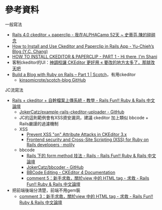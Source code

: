 # 參考資料
一般寫法
- [Rails 4.0 ckeditor + paperclip - 我在ALPHACamp 52天 ~ 史蒂芬.陳的碎碎念](http://stevenchentw.blogspot.tw/2016/04/rails-40-ckeditor-paperclip-alphacamp-52.html)
- [How to Install and Use Ckeditor and Paperclip in Rails App - Yu-Chieh’s Blog (Y.C. Chang)](http://andystu.github.io/blog/2015/02/26/how-to-install-and-use-ckeditor-and-paperclip-in-rails-app/)
- [HOW TO INSTALL CKEDITOR & PAPERCLIP - PART 1 - Hi there, I'm Shani](http://www.shanirivers.me/posts/how-to-install-ckeditor-paperclip)
- 客制ckeditor的UI：[神調校讓 CKEditor 更好用 « 要改的地方太多了，那就改天吧](http://jimmysu.logdown.com/posts/289076-setting-ckeditor)
- [Build a Blog with Ruby on Rails – Part 1 | Scotch](https://scotch.io/tutorials/build-a-blog-with-ruby-on-rails-part-1)，有用ckeditor
  - [kinsomicrote/scotch-blog GitHub](https://github.com/kinsomicrote/scotch-blog)


JC流寫法
- [Rails + ckeditor + 自幹檔案上傳系統 - 教學 - Rails Fun!! Ruby & Rails 中文論壇](http://railsfun.tw/t/rails-ckeditor/319)
  - [JokerCatz/example-rails-ckeditor-uploader - GitHub](https://github.com/JokerCatz/example-rails-ckeditor-uploader)
  - JC的這則範例會有XSS資安漏洞，建議 ckeditor 加上類似 bbcode + Rails嚴謹的過濾機制
  - XSS
    - [Prevent XSS "on" Attribute Attacks in CKEditor 3.x](https://davidwalsh.name/prevent-xss-ckeditor)
    - [Frontend security and Cross-Site Scripting (XSS) for Ruby on Rails developers · molily](http://molily.de/xss/)
  - bbcode
    - [Rails 下的 form method 技法 - Rails - Rails Fun!! Ruby & Rails 中文論壇](http://railsfun.tw/t/rails-form-method/121)
    - [JokerCatz/bbcoder - GitHub](https://github.com/JokerCatz/bbcoder)
    - [BBCode Editing - CKEditor 4 Documentation](http://docs.ckeditor.com/#!/guide/dev_bbcode)
    - [comment 5：新手求救，關於view 中的 HTML tag - 求救 - Rails Fun!! Ruby & Rails 中文論壇](http://railsfun.tw/t/view-html-tag/327/5)
- 把前端後端分清楚，前端不用gem裝
  - [comment 3：新手求救，關於view 中的 HTML tag - 求救 - Rails Fun!! Ruby & Rails 中文論壇](http://railsfun.tw/t/view-html-tag/327/3)
